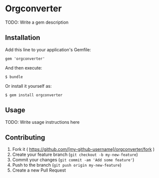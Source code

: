 # Orgconverter

TODO: Write a gem description

## Installation

Add this line to your application's Gemfile:

    gem 'orgconverter'

And then execute:

    $ bundle

Or install it yourself as:

    $ gem install orgconverter

## Usage

TODO: Write usage instructions here

## Contributing

1. Fork it ( https://github.com/[my-github-username]/orgconverter/fork )
2. Create your feature branch (`git checkout -b my-new-feature`)
3. Commit your changes (`git commit -am 'Add some feature'`)
4. Push to the branch (`git push origin my-new-feature`)
5. Create a new Pull Request
